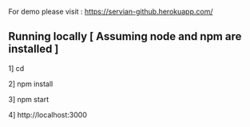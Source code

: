 

For demo please visit : https://servian-github.herokuapp.com/


Running locally [ Assuming node and npm are installed ]
--------------------------------------------------------

1] cd <project-folder>

2] npm install 

3] npm start

4] http://localhost:3000
